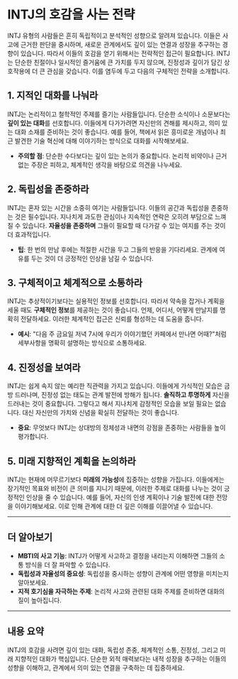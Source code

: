 # INTJ의 호감을 사는 전략

INTJ 유형의 사람들은 흔히 독립적이고 분석적인 성향으로 알려져 있습니다. 이들은 사고에 근거한 판단을 중시하며, 새로운 관계에서도 깊이 있는 연결과 성장을 추구하는 경향이 있습니다. 따라서 이들의 호감을 얻기 위해서는 전략적인 접근이 필요합니다. INTJ는 단순한 친절이나 일시적인 즐거움에 큰 가치를 두지 않으며, 진정성과 깊이가 담긴 상호작용에 더 큰 관심을 갖습니다. 이를 염두에 두고 다음의 구체적인 전략을 소개합니다.

## 1. **지적인 대화를 나눠라**

INTJ는 논리적이고 철학적인 주제를 즐기는 사람들입니다. 단순한 소식이나 소문보다는 **깊이 있는 대화**를 선호합니다. 이들에게 다가가려면 자신만의 견해를 제시하고, 의미 있는 대화 소재를 준비하는 것이 좋습니다. 예를 들어, 책에서 읽은 흥미로운 개념이나 최근 발견한 기술 혁신에 대해 이야기하는 방식으로 대화를 시작해보세요.

- **주의할 점**: 단순한 수다보다는 깊이 있는 논의가 중요합니다. 논리적 비약이나 근거 없는 주장은 피하고, 체계적인 생각을 바탕으로 의견을 나누세요.

## 2. **독립성을 존중하라**

INTJ는 혼자 있는 시간을 소중히 여기는 사람들입니다. 이들의 공간과 독립성을 존중하는 것은 필수입니다. 지나치게 과도한 관심이나 지속적인 연락은 오히려 부담으로 느껴질 수 있습니다. **자율성을 존중하며** 그들이 필요할 때 다가갈 수 있는 여지를 주는 것이 더 효과적입니다.

- **팁**: 한 번의 만남 후에는 적절한 시간을 두고 그들의 반응을 기다리세요. 관계에 여유를 두는 것이 더 긍정적인 인상을 남길 수 있습니다.

## 3. **구체적이고 체계적으로 소통하라**

INTJ는 추상적이기보다는 실용적인 정보를 선호합니다. 따라서 약속을 잡거나 계획을 세울 때도 **구체적인 정보**를 제공하는 것이 좋습니다. 언제, 어디서, 어떻게 만날지를 명확히 전달하세요. 이러한 체계적인 접근은 신뢰를 형성하는 데 도움을 줍니다.

- **예시**: "다음 주 금요일 저녁 7시에 우리가 이야기했던 카페에서 만나면 어때?"처럼 세부사항을 명확히 설명하는 방식으로 소통하세요.

## 4. **진정성을 보여라**

INTJ는 쉽게 속지 않는 예리한 직관력을 가지고 있습니다. 이들에게 가식적인 모습은 금방 드러나며, 진정성 없는 태도는 관계 발전에 방해가 됩니다. **솔직하고 투명하게** 자신을 드러내는 것이 중요합니다. 그렇다고 해서 지나치게 감정적인 모습을 보일 필요는 없습니다. 대신 자신만의 가치와 신념을 확실히 전달하는 것이 좋습니다.

- **중요**: 무엇보다 INTJ는 상대방의 정체성과 내면의 강점을 존중하는 사람들을 높이 평가합니다.

## 5. **미래 지향적인 계획을 논의하라**

INTJ는 현재에 머무르기보다 **미래의 가능성**에 집중하는 성향을 가집니다. 이들에게는 장기적인 목표와 비전이 큰 의미를 지니기 때문에, 이러한 주제로 대화를 나누는 것이 긍정적인 인상을 줄 수 있습니다. 예를 들어, 자신의 인생 계획이나 기술 발전에 대한 전망을 이야기해보세요. 이로 인해 관계에 대한 더 깊은 이해를 이끌어낼 수 있습니다.

---

## 더 알아보기

- **MBTI의 사고 기능**: INTJ가 어떻게 사고하고 결정을 내리는지 이해하면 그들의 소통 방식을 더 잘 파악할 수 있습니다.
- **독립성과 자율성의 중요성**: 독립성을 중시하는 성향이 관계에 어떤 영향을 미치는지 알아보세요.
- **지적 호기심을 자극하는 주제**: 논리적 사고와 관련된 대화 주제를 준비하면 대화의 질이 높아집니다.

---

## 내용 요약

INTJ의 호감을 사려면 깊이 있는 대화, 독립성 존중, 체계적인 소통, 진정성, 그리고 미래 지향적인 대화가 핵심입니다. 단순한 외적 매력보다는 내적 성장을 추구하는 이들의 성향을 이해하고, 관계에서 의미 있는 연결을 구축하는 데 집중하세요.